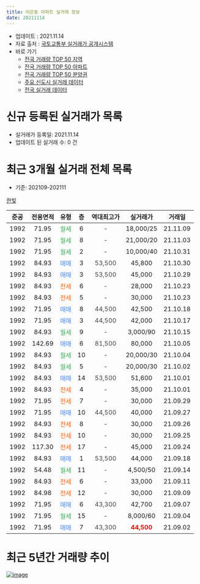 ```yaml
---
title: 어은동 아파트 실거래 정보
date: 20211114
---
```


* 업데이트 : 2021.11.14
* 자료 출처 : [국토교통부 실거래가 공개시스템](http://rt.molit.go.kr)
* 바로 가기
    * [전국 거래량 TOP 50 지역](https://apt-info.github.io/apt-trade-info/tr)
    * [전국 거래량 TOP 50 아파트](https://apt-info.github.io/apt-trade-info/ta)
    * [전국 거래량 TOP 50 분양권](https://apt-info.github.io/apt-trade-info/tb)
    * [주요 신도시 실거래 데이터](https://apt-info.github.io/apt-trade-info/newtown)
    * [전국 실거래 데이터](https://apt-info.github.io/apt-trade-info/all)



<script async src="https://pagead2.googlesyndication.com/pagead/js/adsbygoogle.js"></script>
<!-- 기본광고 -->
<ins class="adsbygoogle"
     style="display:block"
     data-ad-client="ca-pub-1142216861245946"
     data-ad-slot="4805727019"
     data-ad-format="auto"
     data-full-width-responsive="true"></ins>
<script>
     (adsbygoogle = window.adsbygoogle || []).push({});
</script>


# 신규 등록된 실거래가 목록

* 실거래가 등록일: 2021.11.14
* 업데이트 된 실거래 수: 0 건




<script async src="https://pagead2.googlesyndication.com/pagead/js/adsbygoogle.js"></script>
<!-- 기본광고 -->
<ins class="adsbygoogle"
     style="display:block"
     data-ad-client="ca-pub-1142216861245946"
     data-ad-slot="4805727019"
     data-ad-format="auto"
     data-full-width-responsive="true"></ins>
<script>
     (adsbygoogle = window.adsbygoogle || []).push({});
</script>


# 최근 3개월 실거래 전체 목록
* 기준: 202109-202111


[한빛](https://search.naver.com/search.naver?query=%ED%95%9C%EB%B9%9B)

|준공|전용면적|유형|층|역대최고가|실거래가|거래일|
|:---:|:---:|:---:|:---:|:---:|:---:|:---:|
|1992|71.95|<span style="color:#34A853">월세</span>|6|<span style="color:#444444">-</span>|18,000/25|21.11.09|
|1992|71.95|<span style="color:#34A853">월세</span>|8|<span style="color:#444444">-</span>|21,000/20|21.11.03|
|1992|71.95|<span style="color:#34A853">월세</span>|2|<span style="color:#444444">-</span>|10,000/40|21.10.31|
|1992|84.93|<span style="color:#4285F3">매매</span>|3|<span style="color:#444444">53,500</span>|45,800|21.10.30|
|1992|84.93|<span style="color:#4285F3">매매</span>|3|<span style="color:#444444">53,500</span>|45,000|21.10.29|
|1992|84.93|<span style="color:#FF5A00">전세</span>|6|<span style="color:#444444">-</span>|28,000|21.10.23|
|1992|84.93|<span style="color:#FF5A00">전세</span>|5|<span style="color:#444444">-</span>|30,000|21.10.23|
|1992|71.95|<span style="color:#4285F3">매매</span>|8|<span style="color:#444444">44,500</span>|42,500|21.10.18|
|1992|71.95|<span style="color:#4285F3">매매</span>|3|<span style="color:#444444">44,500</span>|42,000|21.10.17|
|1992|84.93|<span style="color:#34A853">월세</span>|9|<span style="color:#444444">-</span>|3,000/90|21.10.15|
|1992|142.69|<span style="color:#4285F3">매매</span>|6|<span style="color:#444444">81,500</span>|80,000|21.10.05|
|1992|84.93|<span style="color:#34A853">월세</span>|10|<span style="color:#444444">-</span>|20,000/30|21.10.04|
|1992|84.93|<span style="color:#34A853">월세</span>|5|<span style="color:#444444">-</span>|20,000/30|21.10.02|
|1992|84.93|<span style="color:#4285F3">매매</span>|14|<span style="color:#444444">53,500</span>|51,600|21.10.01|
|1992|84.93|<span style="color:#FF5A00">전세</span>|4|<span style="color:#444444">-</span>|35,000|21.10.01|
|1992|71.95|<span style="color:#FF5A00">전세</span>|7|<span style="color:#444444">-</span>|30,000|21.09.29|
|1992|71.95|<span style="color:#4285F3">매매</span>|10|<span style="color:#444444">44,500</span>|40,000|21.09.27|
|1992|84.93|<span style="color:#FF5A00">전세</span>|8|<span style="color:#444444">-</span>|30,000|21.09.26|
|1992|84.93|<span style="color:#FF5A00">전세</span>|10|<span style="color:#444444">-</span>|30,000|21.09.25|
|1992|117.30|<span style="color:#FF5A00">전세</span>|17|<span style="color:#444444">-</span>|45,000|21.09.24|
|1992|84.93|<span style="color:#4285F3">매매</span>|1|<span style="color:#444444">53,500</span>|44,000|21.09.18|
|1992|54.48|<span style="color:#34A853">월세</span>|11|<span style="color:#444444">-</span>|4,500/50|21.09.14|
|1992|84.93|<span style="color:#FF5A00">전세</span>|6|<span style="color:#444444">-</span>|33,000|21.09.11|
|1992|84.98|<span style="color:#FF5A00">전세</span>|12|<span style="color:#444444">-</span>|30,000|21.09.09|
|1992|71.95|<span style="color:#4285F3">매매</span>|6|<span style="color:#444444">43,300</span>|42,700|21.09.07|
|1992|71.95|<span style="color:#34A853">월세</span>|15|<span style="color:#444444">-</span>|8,000/60|21.09.04|
|1992|71.95|<span style="color:#4285F3">매매</span>|7|<span style="color:#444444">43,300</span>|<b><span style="color:#FF0000">44,500</span></b>|21.09.02|



<script async src="https://pagead2.googlesyndication.com/pagead/js/adsbygoogle.js"></script>
<!-- 기본광고 -->
<ins class="adsbygoogle"
     style="display:block"
     data-ad-client="ca-pub-1142216861245946"
     data-ad-slot="4805727019"
     data-ad-format="auto"
     data-full-width-responsive="true"></ins>
<script>
     (adsbygoogle = window.adsbygoogle || []).push({});
</script>


# 최근 5년간 거래량 추이


<div style="width:100%;">
    <canvas id="deal_progress" height="200"></canvas>
</div>

<script>
new Chart(document.getElementById("deal_progress"), {
    type: 'line',
    data: {
        labels: ['16.01','16.02','16.03','16.04','16.05','16.06','16.07','16.08','16.09','16.10','16.11','16.12','17.01','17.02','17.03','17.04','17.05','17.06','17.07','17.08','17.09','17.10','17.11','17.12','18.01','18.02','18.03','18.04','18.05','18.06','18.07','18.08','18.09','18.10','18.11','18.12','19.01','19.02','19.03','19.04','19.05','19.06','19.07','19.08','19.09','19.10','19.11','19.12','20.01','20.02','20.03','20.04','20.05','20.06','20.07','20.08','20.09','20.10','20.11','20.12','21.01','21.02','21.03','21.04','21.05','21.06','21.07','21.08','21.09','21.10','21.11'],
        datasets: [{
            label: '매매/분양권',
            data: [21,9,20,18,13,18,18,15,32,30,22,18,15,16,16,24,22,15,18,10,16,18,24,23,24,9,28,9,17,11,10,18,22,37,22,13,16,14,14,38,26,21,13,23,12,22,29,16,11,14,8,8,24,32,44,13,10,19,19,25,17,11,12,10,11,9,4,7,4,6,0],
            borderColor: "rgba(66, 133, 243, 1)",
            backgroundColor: "rgba(66, 133, 243, 0.05)",
            borderWidth: 1,
            pointRadius: 0,
            fill: false,
            lineTension: 0
        },{
            label: '전/월세',
            data: [16,11,12,13,11,14,20,8,9,12,16,17,11,16,12,10,7,6,13,6,10,14,15,24,19,12,12,9,14,17,13,8,9,12,13,21,17,9,15,14,21,18,18,15,14,17,21,27,23,26,14,14,14,22,20,17,19,12,10,30,18,16,12,12,14,22,11,13,8,7,2],
            borderColor: "rgba(255, 90, 0, 1)",
            backgroundColor: "rgba(255, 90, 0, 0.05)",
            borderWidth: 1,
            pointRadius: 0,
            fill: false,
            lineTension: 0
        },{
            label: '합계',
            data: [37,20,32,31,24,32,38,23,41,42,38,35,26,32,28,34,29,21,31,16,26,32,39,47,43,21,40,18,31,28,23,26,31,49,35,34,33,23,29,52,47,39,31,38,26,39,50,43,34,40,22,22,38,54,64,30,29,31,29,55,35,27,24,22,25,31,15,20,12,13,2],
            borderColor: "rgba(0, 0, 0, 1)",
            backgroundColor: "rgba(0, 0, 0, 0.03)",
            borderWidth: 0.1,
            pointRadius: 0,
            fill: true,
            lineTension: 0
        }
        ]
    },
    options: {
        responsive: true,
        title: {
            display: false
        },
        tooltips: {
            mode: 'index',
            intersect: false
        },
        hover: {
            mode: 'nearest',
            intersect: true
        },
        scales: {
            xAxes: [{
                display: true,
                scaleLabel: {
                    display: true,
                    labelString: '년/월'
                }
            }],
            yAxes: [{
                display: true,
                ticks: {
                    suggestedMin: 0,
                },
                scaleLabel: {
                    display: true,
                    labelString: '실거래 수'
                }
            }]
        }
    }
});

</script>


[![image](https://apt-info.github.io/images/2020-01-03-apt-trade-info/1024x500.png)](https://play.google.com/store/apps/details?id=com.aptinfo.apttradeinfo)

